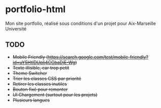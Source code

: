 # portfolio-html

Mon site portfolio, réalisé sous conditions d'un projet pour Aix-Marseille Université

## TODO
 - ~~Mobile Friendly (https://search.google.com/test/mobile-friendly?id=uY5HtIDUpIj4CGbaDjE-Wg)~~
- ~~Texte illisible, car trop petit~~
- ~~Theme Switcher~~
- ~~Trier les classes CSS par priorité~~
- ~~Retirer les classes inutiles~~
- ~~Bouton fixé pour remonter~~
- ~~UI Chargement (surtout pour les projets)~~
- ~~Plusieurs langues~~
